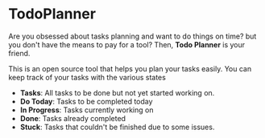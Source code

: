 # TodoPlanner
Are you obsessed about tasks planning and want to do things on time? but you don't have the means to pay for a tool? Then, **Todo Planner** is your friend.

This is an open source tool that helps you plan your tasks easily. You can keep track of your tasks with the various states
- **Tasks**: All tasks to be done but not yet started working on.
- **Do Today**: Tasks to be completed today
- **In Progress**: Tasks currently working on
- **Done**: Tasks already completed
- **Stuck**: Tasks that couldn't be finished due to some issues.